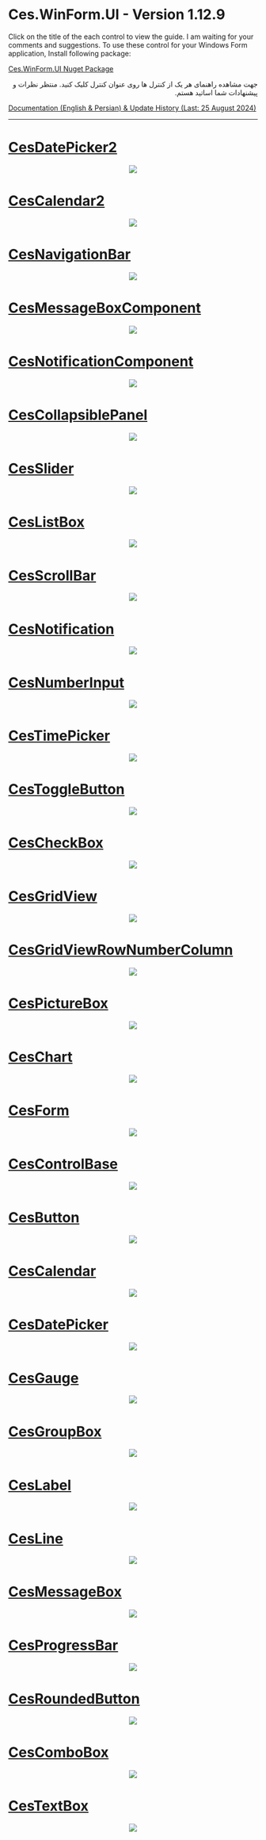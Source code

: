 # Ces.WinForm.UI - Version 1.12.9

<p>Click on the title of the each control to view the guide. I am waiting for your comments and suggestions. To use these control for your Windows Form application, Install following package:</p>
<a href="https://www.nuget.org/packages/Ces.WinForm.UI/">Ces.WinForm.UI Nuget Package</a>

<div dir="rtl">
  <p>جهت مشاهده راهنمای هر یک از کنترل ها روی عنوان کنترل کلیک کنید. منتظر نظرات و پیشنهادات شما اساتید هستم.</p>
</div>

<a href="https://github.com/CesSolutions/Ces.WinForm.UI/wiki">Documentation (English & Persian) & Update History (Last: 25 August 2024)</a>

***

<h1>
<a href="https://github.com/CesSolutions/Ces.WinForm.UI/wiki/CesDatePicker2">CesDatePicker2</a>
</h1>
<div align="center">
<img src="https://github.com/user-attachments/assets/7951251a-6e3d-4d49-87c4-bab0e47b8554">
</div>

<h1>
<a href="https://github.com/CesSolutions/Ces.WinForm.UI/wiki/CesCalendar2">CesCalendar2</a>
</h1>
<div align="center">
<img src="https://github.com/user-attachments/assets/c8394970-2647-4fdd-b55a-66e21d83d4a4">
</div>

<h1>
<a href="https://github.com/CesSolutions/Ces.WinForm.UI/wiki/CesNavigationBar">CesNavigationBar</a>
</h1>
<div align="center">
<img src="https://github.com/user-attachments/assets/0ac5f7f9-6255-456e-b20c-072e214ead2d">
</div>

<h1>
<a href="https://github.com/CesSolutions/Ces.WinForm.UI/wiki/CesMessageBoxComponent">CesMessageBoxComponent</a>
</h1>
<div align="center">
<img src="https://github.com/CesSolutions/Ces.WinForm.UI/assets/74654532/e99d219c-c68e-4736-a4a3-905927a75fbf">
</div>

<h1>
<a href="https://github.com/CesSolutions/Ces.WinForm.UI/wiki/CesNotificationComponent">CesNotificationComponent</a>
</h1>
<div align="center">
<img src="https://github.com/CesSolutions/Ces.WinForm.UI/assets/74654532/6371f048-9316-4187-8a69-eb75ef156f83">
</div>

<h1>
<a href="https://github.com/CesSolutions/Ces.WinForm.UI/wiki/CesCollapsiblePanel">CesCollapsiblePanel</a>
</h1>
<div align="center">
<img src="https://github.com/CesSolutions/Ces.WinForm.UI/assets/74654532/69e39046-da4e-4dd6-a8cd-2f98f657b243">
</div>


<h1>
<a href="https://github.com/CesSolutions/Ces.WinForm.UI/wiki/CesSlider">CesSlider</a>
</h1>
<div align="center">
<img src="https://github.com/CesSolutions/Ces.WinForm.UI/assets/74654532/90e30c9e-6b19-4f8a-af95-0281b2048bc4">
</div>


<h1>
<a href="https://github.com/CesSolutions/Ces.WinForm.UI/wiki/CesListBox">CesListBox</a>
</h1>
<div align="center">
<img src="https://github.com/CesSolutions/Ces.WinForm.UI/assets/74654532/7928671b-e6e8-4a7d-89ec-83a7b2e18a83">
</div>


<h1>
<a href="https://github.com/CesSolutions/Ces.WinForm.UI/wiki/CesScrollBar">CesScrollBar</a>
</h1>
<div align="center">
<img src="https://github.com/CesSolutions/Ces.WinForm.UI/assets/74654532/221e9224-87d7-4122-89f2-3be6324aa55d">
</div>


<h1>
<a href="https://github.com/CesSolutions/Ces.WinForm.UI/wiki/CesNotification">CesNotification</a>
</h1>
<div align="center">
<img src="https://github.com/CesSolutions/Ces.WinForm.UI/assets/74654532/d694302c-d686-4618-8e6b-0557b3a734e2">
</div>


<h1>
<a href="https://github.com/CesSolutions/Ces.WinForm.UI/wiki/CesNumberInput">CesNumberInput</a>
</h1>
<div align="center">
<img src="https://github.com/CesSolutions/Ces.WinForm.UI/assets/74654532/ca48bb15-bef5-4c24-a73b-1babe3badf47">
</div>


<h1>
<a href="https://github.com/CesSolutions/Ces.WinForm.UI/wiki/CesTimePicker">CesTimePicker</a>
</h1>
<div align="center">
<img src="https://github.com/CesSolutions/Ces.WinForm.UI/assets/74654532/4a8f0204-476f-4e30-9590-89906c7f439d">
</div>


<h1>
<a href="https://github.com/CesSolutions/Ces.WinForm.UI/wiki/CesToggleButton">CesToggleButton</a>
</h1>
<div align="center">
<img src="https://github.com/CesSolutions/Ces.WinForm.UI/assets/74654532/2b9e125d-e689-41e8-a46d-fc44dfad1d20">
</div>


<h1>
<a href="https://github.com/CesSolutions/Ces.WinForm.UI/wiki/CesCheckBox">CesCheckBox</a>
</h1>
<div align="center">
<img src="https://github.com/CesSolutions/Ces.WinForm.UI/assets/74654532/a0d6c0c9-7560-4127-b64e-f172f00ed17c">
</div>

<h1>
<a href="https://github.com/CesSolutions/Ces.WinForm.UI/wiki/CesGridView">CesGridView</a>
</h1>
<div align="center">
<img src="https://github.com/CesSolutions/Ces.WinForm.UI/assets/74654532/8ed99f29-9d47-4045-9a27-081d62791dfb">
</div>

<h1>
<a href="https://github.com/CesSolutions/Ces.WinForm.UI/wiki/CesGridViewRowNumberColumn">CesGridViewRowNumberColumn</a>
</h1>
<div align="center">
<img src="https://github.com/CesSolutions/Ces.WinForm.UI/assets/74654532/221070df-0a80-4cb8-bdfb-d63720b9b435">
</div>


<h1>
<a href="https://github.com/CesSolutions/Ces.WinForm.UI/wiki/CesPictureBox">CesPictureBox</a>
</h1>
<div align="center">
<img src="https://github.com/CesSolutions/Ces.WinForm.UI/assets/74654532/f4f034cb-03b1-4636-aa99-12273d7272d3">
</div>

  <h1>
<a href="https://github.com/CesSolutions/Ces.WinForm.UI/wiki/CesChart">CesChart</a>
</h1>
<div align="center">
<img src="https://github.com/CesSolutions/Ces.WinForm.UI/assets/74654532/c5feb081-8ee3-4698-aa46-186e65eaeac2">
</div>


<h1>
<a href="https://github.com/CesSolutions/Ces.WinForm.UI/wiki/CesForm">CesForm</a>
</h1>
<div align="center">
<img src="https://github.com/CesSolutions/Ces.WinForm.UI/assets/74654532/c3fd8eda-1acd-404e-8300-237e054ee5d2">
</div>
  
<h1>
<a href="https://github.com/CesSolutions/Ces.WinForm.UI/wiki/CesControlBase">CesControlBase</a>
</h1>
<div align="center">
<img src="https://github.com/CesSolutions/Ces.WinForm.UI/assets/74654532/c4f5ac05-937b-4a49-aecf-9bf090f7d1b1">
</div>

<h1>
<a href="https://github.com/CesSolutions/Ces.WinForm.UI/wiki/CesButton">CesButton</a>
</h1>
<div align="center">
<img src="https://github.com/CesSolutions/Ces.WinForm.UI/assets/74654532/4cb01121-5c86-424c-91e9-48c305c04f2f">
</div>

<h1>
<a href="https://github.com/CesSolutions/Ces.WinForm.UI/wiki/CesCalendar">CesCalendar</a>
</h1>
<div align="center" >
<img src="https://github.com/CesSolutions/Ces.WinForm.UI/assets/74654532/6dfe5039-7852-4a12-8a8b-5518f02fae0d">
</div>

<h1>
<a href="https://github.com/CesSolutions/Ces.WinForm.UI/wiki/CesDatePicker">CesDatePicker</a>
</h1>
<div align="center">
<img src="https://github.com/CesSolutions/Ces.WinForm.UI/assets/74654532/30957af4-ca18-417a-91a4-236808a1f153">
</div>

<h1>
<a href="https://github.com/CesSolutions/Ces.WinForm.UI/wiki/CesGauge">CesGauge</a>
</h1>
<div align="center">
<img src="https://github.com/CesSolutions/Ces.WinForm.UI/assets/74654532/e2ce0ee0-18b7-42c4-a5ea-1f766099e442">
</div>

<h1>
<a href="https://github.com/CesSolutions/Ces.WinForm.UI/wiki/CesGroupBox">CesGroupBox</a>
</h1>
<div align="center">
<img src="https://github.com/CesSolutions/Ces.WinForm.UI/assets/74654532/e61e8596-c291-477e-921f-4aab8c3a1794">
</div>

<h1>
<a href="https://github.com/CesSolutions/Ces.WinForm.UI/wiki/CesLabel">CesLabel</a>
</h1>
<div align="center">
<img src="https://github.com/CesSolutions/Ces.WinForm.UI/assets/74654532/41078e1a-36b9-49bc-b7aa-76691fd5c63e">
</div>

<h1>
<a href="https://github.com/CesSolutions/Ces.WinForm.UI/wiki/CesLine">CesLine</a>
</h1>
<div align="center">
<img src="https://github.com/CesSolutions/Ces.WinForm.UI/assets/74654532/2e95df57-35e2-4e62-96ea-0e51ae2f6fc6">
</div>

<h1>
<a href="https://github.com/CesSolutions/Ces.WinForm.UI/wiki/CesMessageBox">CesMessageBox</a>
</h1>
<div align="center">
<img src="https://github.com/CesSolutions/Ces.WinForm.UI/assets/74654532/52388704-2a20-4557-ac43-1e79b978f166">
</div>

<h1>
<a href="https://github.com/CesSolutions/Ces.WinForm.UI/wiki/CesProgressBar">CesProgressBar</a>
</h1>
<div align="center">
<img src="https://github.com/CesSolutions/Ces.WinForm.UI/assets/74654532/fd89f5e9-92f1-474a-87f4-497966d34bb8">
</div>

<h1>
<a href="https://github.com/CesSolutions/Ces.WinForm.UI/wiki/CesRoundedButton">CesRoundedButton</a>
</h1>
<div align="center">
<img src="https://github.com/CesSolutions/Ces.WinForm.UI/assets/74654532/75c76fc1-c70a-4652-8780-f6999eb417c4">
</div>

<h1>
<a href="https://github.com/CesSolutions/Ces.WinForm.UI/wiki/CesComboBox">CesComboBox</a>
</h1>
<div align="center">
<img src="https://github.com/CesSolutions/Ces.WinForm.UI/assets/74654532/bcd796b7-fa01-49c6-9703-b16cc9759b11">
</div>

<h1>
<a href="https://github.com/CesSolutions/Ces.WinForm.UI/wiki/CesTextBox">CesTextBox</a>
</h1>
<div align="center">
<img src="https://github.com/CesSolutions/Ces.WinForm.UI/assets/74654532/2a407479-7532-4ec3-aee2-db014b9b5403">
</div>

